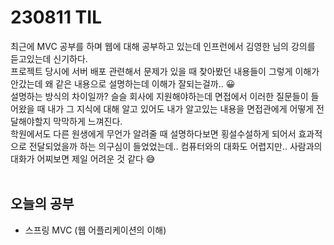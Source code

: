 # 230811 TIL
최근에 MVC 공부를 하며 웹에 대해 공부하고 있는데 인프런에서 김영한 님의 강의를 듣고있는데 신기하다. <br>
프로젝트 당시에 서버 배포 관련해서 문제가 있을 때 찾아봤던 내용들이 그렇게 이해가 안갔는데 왜 같은 내용으로 설명하는데 이해가 잘되는걸까.. 😀 <br>
설명하는 방식의 차이일까? 슬슬 회사에 지원해야하는데 면접에서 이러한 질문들이 들어왔을 때 내가 그 지식에 대해 알고 있어도 내가 알고있는 내용을 면접관에게 어떻게 전달해야할지 막막하게 느껴진다. <br>
학원에서도 다른 원생에게 무언가 알려줄 때 설명하다보면 횡설수설하게 되어서 효과적으로 전달되었을까 하는 의구심이 들었었는데.. 컴퓨터와의 대화도 어렵지만.. 사람과의 대화가 어찌보면 제일 어려운 것 같다 😅 <br>
<br>

## 오늘의 공부
- 스프링 MVC (웹 어플리케이션의 이해)
